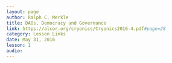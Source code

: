 ```yaml
---
layout: page
author: Ralph C. Merkle
title: DAOs, Democracy and Governance
link: https://alcor.org/cryonics/Cryonics2016-4.pdf#page=28
category: Lesson Links
date: May 31, 2016
lesson: 1
audio: 
---
```


